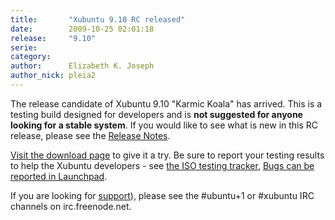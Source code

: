 ```yaml
---
title:       "Xubuntu 9.10 RC released"
date:        2009-10-25 02:01:18
release:     "9.10"
serie:       
category:    
author:      Elizabeth K. Joseph
author_nick: pleia2
---
```


The release candidate of Xubuntu 9.10 "Karmic Koala" has arrived. This is a testing build designed for developers and is **not suggested for anyone looking for a stable system**. If you would like to see what is new in this RC release, please see the [Release Notes](https://wiki.ubuntu.com/Xubuntu/KarmicKoala/RC).

[Visit the download page](http://cdimage.ubuntu.com/xubuntu/releases/9.10/rc/) to give it a try. Be sure to report your testing results to help the Xubuntu developers - see [the ISO testing tracker](http://iso.qa.ubuntu.com/qatracker/build/xubuntu/all), [Bugs can be reported in Launchpad](https://launchpad.net/ubuntu/+filebug/).

If you are looking for [support](/help)), please see the #ubuntu+1 or #xubuntu IRC channels on irc.freenode.net.
